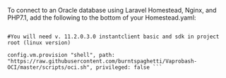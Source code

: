 To connect to an Oracle database using Laravel Homestead, Nginx, and PHP7.1, add the following to the bottom of your Homestead.yaml:

  ```# OCI

  #You will need v. 11.2.0.3.0 instantclient basic and sdk in project root (linux version)

  config.vm.provision "shell", path: "https://raw.githubusercontent.com/burntspaghetti/Vaprobash-OCI/master/scripts/oci.sh", privileged: false ```
